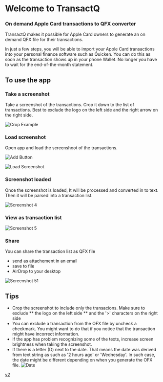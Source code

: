 # Welcome to TransactQ
### On demand Apple Card transactions to QFX converter

TransactQ makes it possible for Apple Card owners to generate an on demand QFX file for their transactions. 

In just a few steps, you will be able to import your Apple Card transactions into your personal finance software such as Quicken. You can do this as soon as the transaction shows up in your phone Wallet. No longer you have to wait for the end-of-the-month statement.

## To use the app

### Take a screenshot
Take a screenshot of the transactions. Crop it down to the list of transactions. Best to exclude the logo on the left side and the right arrow on the right side.

![Crop Example](media/crop.png)
### Load screenshot
Open app and load the screenshoot of the transactions.

![Add Button](media/1.png)

![Load Screenshot](media/2.png)

### Screenshot loaded
Once the screenshot is loaded, It will be processed and converted in to text. Then it will be parsed into a transaction list.

![Screenshot 4](media/4.png)

### View as transaction list

![Screenshot 5](media/5.png)

### Share
You can share the transaction list as QFX file 
  * send as attachement in an email
  * save to file
  * AirDrop to your desktop 

![Screenshot 51](media/51.png)

## Tips

* Crop the screenshot to include only the transacions. Make sure to exclude 
  ** the logo on the left side
  ** and the '>' characters on the right side
* You can exclude a transaction from the OFX file by uncheck a checkmark. You might want to do that if you notice that the 
transaction might have incorrect information.
* If the app has problem recognizing some of the texts, increase screen brightness when taking the screenshot.
* If there is a letter (D) next to the date. That means the date was derived from text string as such as '2 hours ago' 
or 'Wednesday'. In such case, the date might be different depending on when you generate the OFX file. 
![Date](media/date.png)

[v2](v2)
